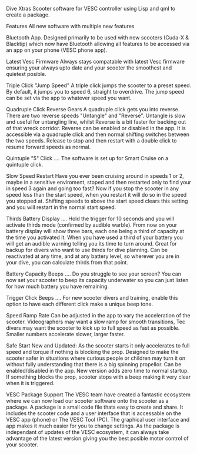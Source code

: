 Dive Xtras Scooter software for VESC controller using Lisp and qml to create a package.

Features
All new software with multiple new features

Bluetooth App.
Designed primarily to be used with new scooters (Cuda-X & Blacktip) which now have Bluetooth allowing all features to be accessed via an app on your phone (VESC phone app).

Latest Vesc Firmware
Always stays compatable with latest Vesc firmware ensuring your always upto date and your scooter the smoothest and quietest posible.

Triple Click "Jump Speed"
A triple click jumps the scooter to a preset speed. By default, it jumps you to speed 6, straight to overdrive. The jump speed can be set via the app to whatever speed you want.

Quadruple Click Reverse Gears
A quadruple click gets you into reverse. There are two reverse speeds "Untangle" and "Reverse". Untangle is slow and useful for untangling line, whilst Reverse is a bit faster for backing out of that wreck corridor. Reverse can be enabled or disabled in the app. It is accessible via a quadruple click and then normal shifting switches between the two speeds. Release to stop and then restart with a double click to resume forward speeds as normal.

Quintuple "5" Click ....
The software is set up for Smart Cruise on a quintuple click.

Slow Speed Restart
Have you ever been cruising around in speeds 1 or 2, maybe in a sensitive enviroment, stoped and then restarted only to find your in speed 3 again and going too fast? Now if you stop the scooter in any speed less than the start speed, when you restart it will do so in the speed you stopped at. Shifting speeds to above the start speed clears this setting and you will restart in the normal start speed.

Thirds Battery Display ....
Hold the trigger for 10 seconds and you will activate thirds mode (confirmed by audible warble). From now on your battery display will show three bars, each one being a third of capacity at the time you activated it. When you have used a third of your battery you will get an audible warning telling you its time to turn around. Great for backup for divers who want to use thirds for dive planning. Can be reactivated at any time, and at any battery level, so wherever you are in your dive, you can calculate thirds from that point.

Battery Capacity Beeps ....
Do you struggle to see your screen? You can now set your scooter to beep its capacity underwater so you can just listen for how much battery you have remaining.

Trigger Click Beeps ....
For new scooter divers and training, enable this option to have each different click make a unique beep tone.

Speed Ramp Rate
Can be adjusted in the app to vary the acceleration of the scooter. Videographers may want a slow ramp for smooth transitions, Tec divers may want the scooter to kick up to full speed as fast as possible. Smaller numbers accelerate slower, larger faster.

Safe Start
New and Updated: As the scooter starts it only accelerates to full speed and torque if nothing is blocking the prop. Designed to make the scooter safer in situations where curious people or children may turn it on without fully understanding that there is a big spinning propellor. Can be enabled/disabled in the app. New version adds zero time to normal startup. If something blocks the prop, scooter stops with a beep making it very clear when it is triggered.

VESC Package Support
The VESC team have created a fantastic ecosystem where we can now load our scooter software onto the scooter as a package. A package is a small code file thats easy to create and share. It includes the scooter code and a user interface that is accessable on the VESC app (phone) or The VESC Tool (PC). The graphical user interface and app makes it much easier for you to change settings. As the package is independant of updates of the VESC ecosystem, it can always take advantage of the latest version giving you the best posible motor control of your scooter.
